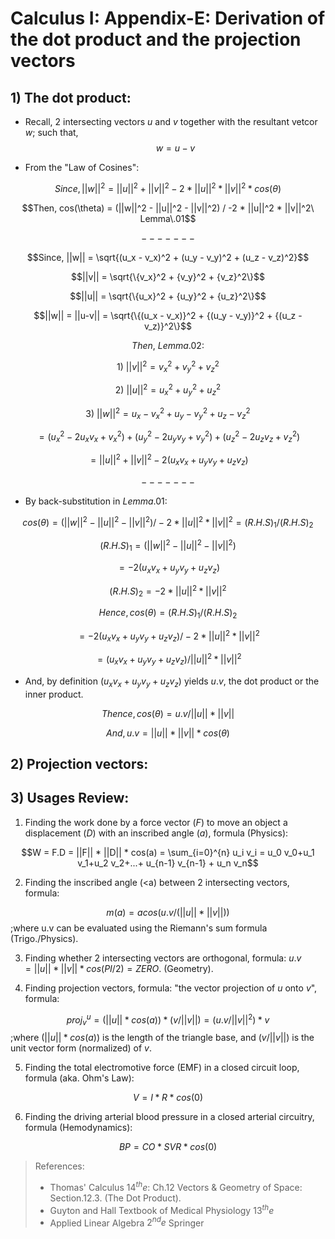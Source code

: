 # Calculus I: Appendix-E: Derivation of the dot product and the projection vectors 

## 1) The dot product: 

- Recall, 2 intersecting vectors $u$ and $v$ together with the resultant vetcor $w$; such that, $$w = u - v$$

- From the "Law of Cosines":

$$Since, ||w||^2 = ||u||^2 + ||v||^2 - 2 * ||u||^2 * ||v||^2 * cos(\theta)$$

$$Then, cos(\theta) = (||w||^2 - ||u||^2 - ||v||^2) / -2 * ||u||^2 * ||v||^2\ Lemma\.01$$ 

$$ ------- $$

$$Since, ||w|| = \sqrt{(u_x - v_x)^2 + (u_y - v_y)^2 + (u_z - v_z)^2}$$

$$||v|| = \sqrt{\{v_x}^2 + {v_y}^2 + {v_z}^2\}$$

$$||u|| = \sqrt{\{u_x}^2 + {u_y}^2 + {u_z}^2\}$$

$$||w|| = ||u-v|| = \sqrt{\{(u_x - v_x)}^2 + {(u_y - v_y)}^2 + {(u_z - v_z)}^2\}$$

$$Then,\ Lemma.02:$$

$$1)\ ||v||^2 = {v_x}^2 + {v_y}^2 + {v_z}^2$$

$$2)\ ||u||^2 = {u_x}^2 + {u_y}^2 + {u_z}^2$$

$$3)\ ||w||^2 = {u_x - v_x}^2 + {u_y - v_y}^2 + {u_z - v_z}^2$$

$$= ({u_x}^2 -2{u_x}{v_x} + {v_x}^2) + ({u_y}^2 -2{u_y}{v_y} + {v_y}^2) + ({u_z}^2 -2{u_z}{v_z} + {v_z}^2)$$

$$= ||u||^2 + ||v||^2 -2({u_x}{v_x} + {u_y}{v_y} + {u_z}{v_z})$$

$$ ------- $$

- By back-substitution in $Lemma.01$:

$$cos(\theta) = (||w||^2 - ||u||^2 - ||v||^2) / -2 * ||u||^2 * ||v||^2 = {(R.H.S)}_1 / {(R.H.S)}_2$$

$${(R.H.S)}_1 = (||w||^2 - ||u||^2 - ||v||^2)$$

$$= -2({u_x}{v_x} + {u_y}{v_y} + {u_z}{v_z})$$

$${(R.H.S)}_2 = -2 * ||u||^2 * ||v||^2$$

$$Hence, cos(\theta) = {(R.H.S)}_1 / {(R.H.S)}_2$$

$$= -2({u_x}{v_x} + {u_y}{v_y} + {u_z}{v_z}) / -2 * ||u||^2 * ||v||^2$$

$$= ({u_x}{v_x} + {u_y}{v_y} + {u_z}{v_z}) / ||u||^2 * ||v||^2$$

- And, by definition $({u_x}{v_x} + {u_y}{v_y} + {u_z}{v_z})$ yields $u.v$, the dot product or the inner product.

$$Thence, cos(\theta) = u.v / ||u|| * ||v||$$

$$And, u.v = ||u|| * ||v|| * cos(\theta)$$


## 2) Projection vectors: 

## 3) Usages Review:
1) Finding the work done by a force vector $(F)$ to move an object a displacement $(D)$ with an inscribed angle $(a)$, formula (Physics):

$$W = F.D = ||F|| * ||D|| * cos(a) = \sum_{i=0}^{n} u_i v_i = u_0 v_0+u_1 v_1+u_2 v_2+...+ u_{n-1} v_{n-1} + u_n v_n$$

2) Finding the inscribed angle (<a) between 2 intersecting vectors, formula:

$$m(a) = acos(u.v/(||u|| * ||v||))$$ ;where u.v can be evaluated using the Riemann's sum formula (Trigo./Physics).
  
3) Finding whether 2 intersecting vectors are orthogonal, formula: $u.v = ||u|| * ||v|| * cos(PI/2) = ZERO.$ (Geometry).
  
4) Finding projection vectors, formula: "the vector projection of $u$ onto $v$", formula:

$$proj_{v}^{u} = (||u|| * cos(a)) * (v/||v||) = (u.v / ||v||^2) * v$$ ;where $(||u|| * cos(a))$ is the length of the triangle base, and $(v/||v||)$ is the unit vector form (normalized) of $v$.

5) Finding the total electromotive force (EMF) in a closed circuit loop, formula (aka. Ohm's Law):

$$V = I * R * cos(0)$$

6) Finding the driving arterial blood pressure in a closed arterial circuitry, formula (Hemodynamics):

$$BP = CO * SVR * cos(0)$$

> References: 
> * Thomas' Calculus $14^{th}e$: Ch.12 Vectors & Geometry of Space: Section.12.3. (The Dot Product).
> * Guyton and Hall Textbook of Medical Physiology $13^{th}e$
> * Applied Linear Algebra $2^{nd}e$ Springer

